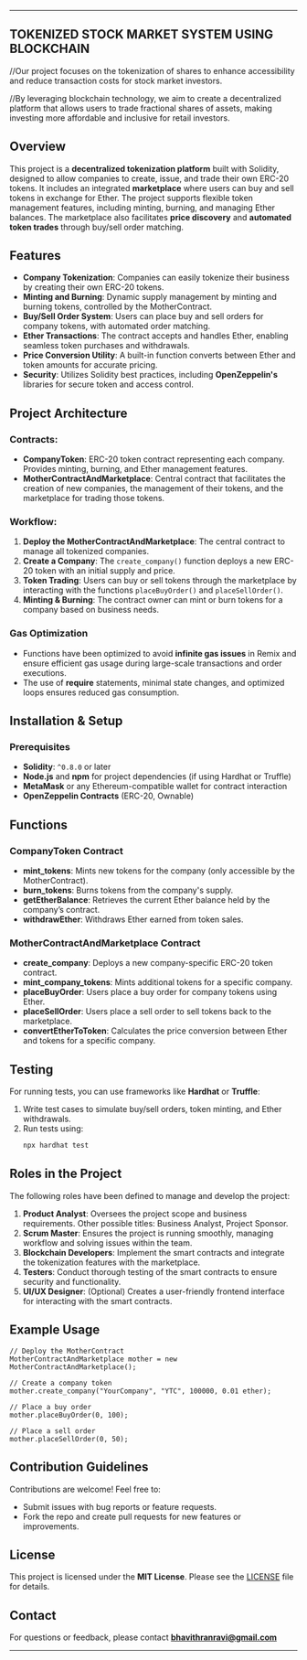 ----------------------------------------------------
**TOKENIZED STOCK MARKET SYSTEM USING BLOCKCHAIN**
----------------------------------------------------

//Our project focuses on the tokenization of shares to enhance accessibility and reduce transaction costs for stock market investors. 

//By leveraging blockchain technology, we aim to create a decentralized platform that allows users to trade fractional shares of assets, making investing more affordable and inclusive for retail investors.


## Overview
This project is a **decentralized tokenization platform** built with Solidity, designed to allow companies to create, issue, and trade their own ERC-20 tokens. It includes an integrated **marketplace** where users can buy and sell tokens in exchange for Ether. The project supports flexible token management features, including minting, burning, and managing Ether balances. The marketplace also facilitates **price discovery** and **automated token trades** through buy/sell order matching.

## Features
- **Company Tokenization**: Companies can easily tokenize their business by creating their own ERC-20 tokens.
- **Minting and Burning**: Dynamic supply management by minting and burning tokens, controlled by the MotherContract.
- **Buy/Sell Order System**: Users can place buy and sell orders for company tokens, with automated order matching.
- **Ether Transactions**: The contract accepts and handles Ether, enabling seamless token purchases and withdrawals.
- **Price Conversion Utility**: A built-in function converts between Ether and token amounts for accurate pricing.
- **Security**: Utilizes Solidity best practices, including **OpenZeppelin's** libraries for secure token and access control.

## Project Architecture

### Contracts:
- **CompanyToken**: ERC-20 token contract representing each company. Provides minting, burning, and Ether management features.
- **MotherContractAndMarketplace**: Central contract that facilitates the creation of new companies, the management of their tokens, and the marketplace for trading those tokens.

### Workflow:
1. **Deploy the MotherContractAndMarketplace**: The central contract to manage all tokenized companies.
2. **Create a Company**: The `create_company()` function deploys a new ERC-20 token with an initial supply and price.
3. **Token Trading**: Users can buy or sell tokens through the marketplace by interacting with the functions `placeBuyOrder()` and `placeSellOrder()`.
4. **Minting & Burning**: The contract owner can mint or burn tokens for a company based on business needs.

### Gas Optimization
- Functions have been optimized to avoid **infinite gas issues** in Remix and ensure efficient gas usage during large-scale transactions and order executions.
- The use of **require** statements, minimal state changes, and optimized loops ensures reduced gas consumption.

## Installation & Setup

### Prerequisites
- **Solidity**: `^0.8.0` or later
- **Node.js** and **npm** for project dependencies (if using Hardhat or Truffle)
- **MetaMask** or any Ethereum-compatible wallet for contract interaction
- **OpenZeppelin Contracts** (ERC-20, Ownable)


## Functions

### CompanyToken Contract
- **mint_tokens**: Mints new tokens for the company (only accessible by the MotherContract).
- **burn_tokens**: Burns tokens from the company's supply.
- **getEtherBalance**: Retrieves the current Ether balance held by the company’s contract.
- **withdrawEther**: Withdraws Ether earned from token sales.

### MotherContractAndMarketplace Contract
- **create_company**: Deploys a new company-specific ERC-20 token contract.
- **mint_company_tokens**: Mints additional tokens for a specific company.
- **placeBuyOrder**: Users place a buy order for company tokens using Ether.
- **placeSellOrder**: Users place a sell order to sell tokens back to the marketplace.
- **convertEtherToToken**: Calculates the price conversion between Ether and tokens for a specific company.

## Testing

For running tests, you can use frameworks like **Hardhat** or **Truffle**:
1. Write test cases to simulate buy/sell orders, token minting, and Ether withdrawals.
2. Run tests using:
    ```bash
    npx hardhat test
    ```

## Roles in the Project
The following roles have been defined to manage and develop the project:

1. **Product Analyst**: Oversees the project scope and business requirements. Other possible titles: Business Analyst, Project Sponsor.
2. **Scrum Master**: Ensures the project is running smoothly, managing workflow and solving issues within the team.
3. **Blockchain Developers**: Implement the smart contracts and integrate the tokenization features with the marketplace.
4. **Testers**: Conduct thorough testing of the smart contracts to ensure security and functionality.
5. **UI/UX Designer**: (Optional) Creates a user-friendly frontend interface for interacting with the smart contracts.

## Example Usage

```solidity
// Deploy the MotherContract
MotherContractAndMarketplace mother = new MotherContractAndMarketplace();

// Create a company token
mother.create_company("YourCompany", "YTC", 100000, 0.01 ether);

// Place a buy order
mother.placeBuyOrder(0, 100);

// Place a sell order
mother.placeSellOrder(0, 50);
```

## Contribution Guidelines

Contributions are welcome! Feel free to:
- Submit issues with bug reports or feature requests.
- Fork the repo and create pull requests for new features or improvements.

## License
This project is licensed under the **MIT License**. Please see the [LICENSE](./LICENSE) file for details.

## Contact
For questions or feedback, please contact **bhavithranravi@gmail.com**

---
